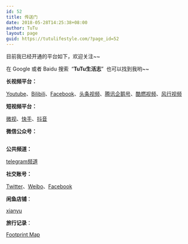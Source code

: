 ```yaml
---
id: 52
title: 传送门
date: 2018-05-28T14:25:38+08:00
author: TuTu
layout: page
guid: https://tutulifestyle.com/?page_id=52
---
```

 

<p class="has-medium-font-size">
  目前我已经开通的平台如下，欢迎关注~~
</p>

<p class="has-medium-font-size">
  在 Google 或者 Baidu 搜索&nbsp;&nbsp;“<strong>TuTu生活志</strong>”&nbsp;&nbsp;也可以找到我哟~~
</p>

<p class="has-medium-font-size">
  <strong>长视频平台：</strong>
</p>

<p class="has-text-color has-medium-font-size has-vivid-red-color">
  <a rel="noreferrer noopener" aria-label=" (opens in a new tab)" href="https://www.youtube.com/channel/UCuhAUKCdKrjYoMiJQc74ZkQ/featured" target="_blank">Youtube</a>、<a rel="noreferrer noopener" aria-label=" (opens in a new tab)" href="https://space.bilibili.com/320444738/#/" target="_blank">Bilibili</a>、<a rel="noreferrer noopener" aria-label=" (opens in a new tab)" href="https://www.facebook.com/tutuimstyle" target="_blank">Facebook</a>、<a rel="noreferrer noopener" aria-label=" (opens in a new tab)" href="https://www.toutiao.com/c/user/99872093024/#mid=1602592336857095" target="_blank">头条视频</a>、<a rel="noreferrer noopener" aria-label=" (opens in a new tab)" href="http://v.qq.com/vplus/b5a886f40afcb5985ee8fc15be93232a" target="_blank">腾讯企鹅号</a>、<a rel="noreferrer noopener" aria-label=" (opens in a new tab)" href="https://weibo.com/tutulifestyle" target="_blank">酷燃视频</a>、<a href="http://www.fun.tv/pgc/new/8083" target="_blank" rel="noreferrer noopener" aria-label=" (opens in a new tab)">风行视频</a>
</p>

<p class="has-medium-font-size">
  <strong>短视频平台：</strong>
</p>

<p class="has-text-color has-medium-font-size has-vivid-cyan-blue-color">
  <a rel="noreferrer noopener" aria-label=" (opens in a new tab)" href="https://tutulifestyle.com/wp-content/uploads/2019/03/1553061170886.jpg" alt="传送门" title="传送门" target="_blank">微视</a>、<a rel="noreferrer noopener" aria-label="快手 (opens in a new tab)" href="https://tutulifestyle.com/wp-content/uploads/2019/03/TuTu生活志.jpg" alt="传送门" title="传送门" target="_blank">快手</a>、<a rel="noreferrer noopener" aria-label=" (opens in a new tab)" href="https://tutulifestyle.com/wp-content/uploads/2019/03/903799d3b834623454a81335747b37bf-e1553061007394.png" alt="传送门" title="传送门" target="_blank">抖音</a>
</p>

<p class="has-medium-font-size">
  <strong>微信公众号：</strong>
</p><figure class="wp-block-image size-large">

<img src="https://tutulifestyle.com/wp-content/uploads/2020/05/qrcode_for_gh_852c8f9b7884_258.jpg" alt="" class="wp-image-798" srcset="https://tutulifestyle.com/wp-content/uploads/2020/05/qrcode_for_gh_852c8f9b7884_258.jpg 258w, https://tutulifestyle.com/wp-content/uploads/2020/05/qrcode_for_gh_852c8f9b7884_258-150x150.jpg 150w" sizes="(max-width: 258px) 100vw, 258px" /> </figure> 

<p class="has-medium-font-size">
  <strong>公共频道：</strong>
</p>

<p class="has-text-color has-medium-font-size has-luminous-vivid-amber-color">
  <a rel="noreferrer noopener" aria-label=" (opens in a new tab)" href="https://t.me/tutulifere" target="_blank">telegram频道</a> 
  
  <p class="has-medium-font-size">
    <strong>社交账号：</strong>
  </p>
  
  <p class="has-text-color has-medium-font-size has-light-green-cyan-color">
    <a rel="noreferrer noopener" aria-label=" (opens in a new tab)" href="https://twitter.com/tutulifestyle" target="_blank">Twitter</a>、<a rel="noreferrer noopener" aria-label=" (opens in a new tab)" href="https://weibo.com/tutulifestyle" target="_blank" class="aioseop-link">Weibo</a>、<a rel="noreferrer noopener" aria-label=" (opens in a new tab)" href="https://www.facebook.com/tutuimstyle" target="_blank">Facebook</a>
  </p>
  
  <p class="has-medium-font-size">
    <strong>闲鱼店铺</strong>：
  </p>
  
  <p class="has-text-color has-medium-font-size has-vivid-purple-color">
    <a href="https://market.m.taobao.com/app/idleFish-F2e/IdleFishWeexPersonalPage/PersonalHome?ut_sk=1.XDy4JtzLZlADALPtPvV47dly_12431167_1576949399907.Copy.mypage.2206976713333.2206976713333&userid=2206976713333&wh_weex=true&forceFlush=1" class="aioseop-link">xianyu</a>
  </p>
  
  <p class="has-medium-font-size">
    <strong>旅行记录</strong>：
  </p>
  
  <p class="has-text-color has-medium-font-size has-cyan-bluish-gray-color has-vivid-purple-color">
    <a href="https://tutulifestyle.com/792/" class="aioseop-link">Footprint Map</a>
  </p>